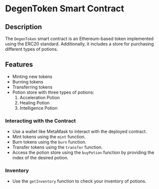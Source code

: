# DegenToken Smart Contract

## Description

The `DegenToken` smart contract is an Ethereum-based token implemented using the ERC20 standard. Additionally, it includes a store for purchasing different types of potions.

## Features

- Minting new tokens
- Burning tokens
- Transferring tokens
- Potion store with three types of potions:
    1. Acceleration Potion
    2. Healing Potion
    3. Intelligence Potion

### Interacting with the Contract

- Use a wallet like MetaMask to interact with the deployed contract.
- Mint tokens using the `mint` function.
- Burn tokens using the `burn` function.
- Transfer tokens using the `transfer` function.
- Access the potion store using the `buyPotion` function by providing the index of the desired potion.

### Inventory

- Use the `getInventory` function to check your inventory of potions.
